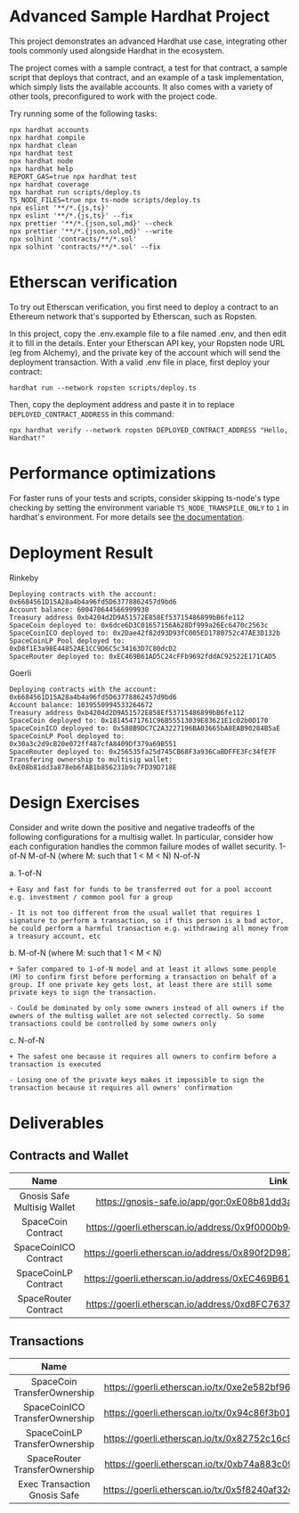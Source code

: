 # Advanced Sample Hardhat Project

This project demonstrates an advanced Hardhat use case, integrating other tools commonly used alongside Hardhat in the ecosystem.

The project comes with a sample contract, a test for that contract, a sample script that deploys that contract, and an example of a task implementation, which simply lists the available accounts. It also comes with a variety of other tools, preconfigured to work with the project code.

Try running some of the following tasks:

```shell
npx hardhat accounts
npx hardhat compile
npx hardhat clean
npx hardhat test
npx hardhat node
npx hardhat help
REPORT_GAS=true npx hardhat test
npx hardhat coverage
npx hardhat run scripts/deploy.ts
TS_NODE_FILES=true npx ts-node scripts/deploy.ts
npx eslint '**/*.{js,ts}'
npx eslint '**/*.{js,ts}' --fix
npx prettier '**/*.{json,sol,md}' --check
npx prettier '**/*.{json,sol,md}' --write
npx solhint 'contracts/**/*.sol'
npx solhint 'contracts/**/*.sol' --fix
```

# Etherscan verification

To try out Etherscan verification, you first need to deploy a contract to an Ethereum network that's supported by Etherscan, such as Ropsten.

In this project, copy the .env.example file to a file named .env, and then edit it to fill in the details. Enter your Etherscan API key, your Ropsten node URL (eg from Alchemy), and the private key of the account which will send the deployment transaction. With a valid .env file in place, first deploy your contract:

```shell
hardhat run --network ropsten scripts/deploy.ts
```

Then, copy the deployment address and paste it in to replace `DEPLOYED_CONTRACT_ADDRESS` in this command:

```shell
npx hardhat verify --network ropsten DEPLOYED_CONTRACT_ADDRESS "Hello, Hardhat!"
```

# Performance optimizations

For faster runs of your tests and scripts, consider skipping ts-node's type checking by setting the environment variable `TS_NODE_TRANSPILE_ONLY` to `1` in hardhat's environment. For more details see [the documentation](https://hardhat.org/guides/typescript.html#performance-optimizations).

# Deployment Result

Rinkeby

```
Deploying contracts with the account: 0x6684561D15A28a4b4a96fd5D63778862457d9bd6
Account balance: 600470644566999930
Treasury address 0xb4204d2D9A51572E858Ef53715486899bB6fe112
SpaceCoin deployed to: 0x6dce6D3C01657156A628Df999a26Ec6470c2563c
SpaceCoinICO deployed to: 0x2Dae42f82d93D93fC005ED1780752c47AE3D132b
SpaceCoinLP Pool deployed to: 0xD8f1E3a98E44852AE1CC9D6C5c34163D7C80dcD2
SpaceRouter deployed to: 0xEC469B61AD5C24cFFb9692fddAC92522E171CAD5
```

Goerli

```
Deploying contracts with the account: 0x6684561D15A28a4b4a96fd5D63778862457d9bd6
Account balance: 1039550994533264672
Treasury address 0xb4204d2D9A51572E858Ef53715486899bB6fe112
SpaceCoin deployed to: 0x18145471761C96B55513039E83621E1c02b0D170
SpaceCoinICO deployed to: 0x588B9DC7C2A3227196BA03665bA8EAB90284B5aE
SpaceCoinLP Pool deployed to: 0x30a3c2d9cB20e072ff487cfA8409Df379a69B551
SpaceRouter deployed to: 0x256535fa25d745CB68F3a936CaBDFFE3Fc34fE7F
Transfering ownership to multisig wallet: 0xE08b81dd3a878eb6fAB1b856231b9c7FD39D718E
```

# Design Exercises

Consider and write down the positive and negative tradeoffs of the following configurations for a multisig wallet. In particular, consider how each configuration handles the common failure modes of wallet security.
1-of-N
M-of-N (where M: such that 1 < M < N)
N-of-N

a. 1-of-N

```
+ Easy and fast for funds to be transferred out for a pool account e.g. investment / common pool for a group

- It is not too different from the usual wallet that requires 1 signature to perform a transaction, so if this person is a bad actor, he could perform a harmful transaction e.g. withdrawing all money from a treasury account, etc
```

b. M-of-N (where M: such that 1 < M < N)

```
+ Safer compared to 1-of-N model and at least it allows some people (M) to confirm first before performing a transaction on behalf of a group. If one private key gets lost, at least there are still some private keys to sign the transaction.

- Could be dominated by only some owners instead of all owners if the owners of the multisg wallet are not selected correctly. So some transactions could be controlled by some owners only
```

c. N-of-N

```
+ The safest one because it requires all owners to confirm before a transaction is executed

- Losing one of the private keys makes it impossible to sign the transaction because it requires all owners' confirmation
```

# Deliverables

## Contracts and Wallet

|            Name             |                                      Link                                      |
| :-------------------------: | :----------------------------------------------------------------------------: |
| Gnosis Safe Multisig Wallet |   https://gnosis-safe.io/app/gor:0xE08b81dd3a878eb6fAB1b856231b9c7FD39D718E    |
|     SpaceCoin Contract      | https://goerli.etherscan.io/address/0x9f0000b944edD1Ee4338724415c5D261e04248e1 |
|    SpaceCoinICO Contract    | https://goerli.etherscan.io/address/0x890f2D98777F50024D7DEe18eB589E33B32A5DD9 |
|    SpaceCoinLP Contract     | https://goerli.etherscan.io/address/0xEC469B61AD5C24cFFb9692fddAC92522E171CAD5 |
|    SpaceRouter Contract     | https://goerli.etherscan.io/address/0xd8FC763771BAbe4C51b2fB7e70B132aeE9653540 |

## Transactions

|              Name              |                                               Link                                                |
| :----------------------------: | :-----------------------------------------------------------------------------------------------: |
|  SpaceCoin TransferOwnership   | https://goerli.etherscan.io/tx/0xe2e582bf9605966c2dc39e05887f2fe59a03239bad2a86572984f88a8d96cede |
| SpaceCoinICO TransferOwnership | https://goerli.etherscan.io/tx/0x94c86f3b018ad5210ffbfb46846b67061cb24d5c9a002cc5d5d0a94ae38558b3 |
| SpaceCoinLP TransferOwnership  | https://goerli.etherscan.io/tx/0x82752c16c92b342adf17c7e5aa85560a255f6b611c4f8a33bf0a2d41758012e7 |
| SpaceRouter TransferOwnership  | https://goerli.etherscan.io/tx/0xb74a883c09ba19ccb7042a4c1f534c928b1efc691c8566536b14e0fdfd34633a |
|  Exec Transaction Gnosis Safe  | https://goerli.etherscan.io/tx/0x5f8240af32dfb1bbd512972c0dd1249bf09a55bebd5148584a9344ba7dba7142 |

